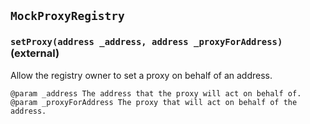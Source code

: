 ## `MockProxyRegistry`






### `setProxy(address _address, address _proxyForAddress)` (external)

Allow the registry owner to set a proxy on behalf of an address.

    @param _address The address that the proxy will act on behalf of.
    @param _proxyForAddress The proxy that will act on behalf of the address.




